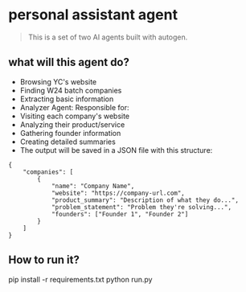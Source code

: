 # personal assistant agent

> This is a set of two AI agents built with autogen.

## what will this agent do?
* Browsing YC's website
* Finding W24 batch companies
* Extracting basic information
* Analyzer Agent: Responsible for:
* Visiting each company's website
* Analyzing their product/service
* Gathering founder information
* Creating detailed summaries
* The output will be saved in a JSON file with this structure:
```
{
    "companies": [
        {
            "name": "Company Name",
            "website": "https://company-url.com",
            "product_summary": "Description of what they do...",
            "problem_statement": "Problem they're solving...",
            "founders": ["Founder 1", "Founder 2"]
        }
    ]
}
```

## How to run it?
pip install -r requirements.txt
python run.py


